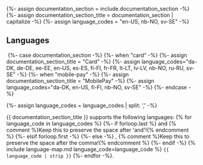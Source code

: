 {%- assign documentation_section = include.documentation_section -%}
{%- assign documentation_section_title = documentation_section | capitalize -%}
{%- assign language_codes = "en-US, nb-NO, sv-SE" -%}

## Languages

​
{%- case documentation_section -%}
    {%- when "card" -%}
        {%- assign documentation_section_title = "Card" -%}
        {%- assign language_codes="da-DK, de-DE, ee-EE, en-US, es-ES, fi-FI, fr-FR, lt-LT, lv-LV, nb-NO, ru-RU, sv-SE" -%}
    {%- when "mobile-pay" -%}
        {%- assign documentation_section_title = "MobilePay" -%}
        {%- assign language_codes="da-DK, en-US, fi-FI, nb-NO, sv-SE" -%}
{%- endcase -%}

{%- assign language_codes = language_codes | split: ',' -%}

{{ documentation_section_title }} supports the following languages:
{% for language_code in language_codes %}
{%- if forloop.last %}
 and {% comment %}Keep this to preserve the space after 'and'!{% endcomment %}
{%- elsif forloop.first -%}
{%- else -%}
, {% comment %}Keep this to preserve the space after the comma!{% endcomment %}
{%- endif -%}
{% include language-map.md language_code=language_code %} `{{ language_code | strip }}`
{%- endfor -%}.
